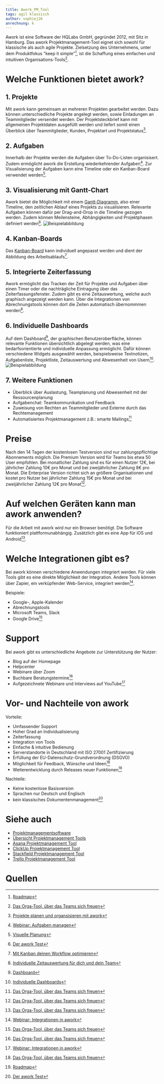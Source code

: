```yaml
---
title: Awork_PM_Tool
tags: agil klassisch
author: sophiej26
anrechnung: k 
---
```

Awork ist eine Software der HQLabs GmbH, gegründet 2012, mit Sitz in Hamburg. Das awork Projektmanagement-Tool eignet sich sowohl für klassische als auch agile Projekte. Zielsetzung des Unternehmens, unter dem Produktfokus "keep it simple"[^8], ist die Schaffung eines einfachen und intuitiven Organisations-Tools[^1]. 
# Welche Funktionen bietet awork?
## 1. Projekte 
Mit awork kann gemeinsam an mehreren Projekten gearbeitet werden. Dazu können unterschiedliche Projekte angelegt werden, sowie Einladungen an Teammitglieder versendet werden. Der Projektsteckbrief kann mit allgemeinen Projektdaten ausgefüllt werden und liefert somit einen Überblick über Teammitglieder, Kunden, Projektart und Projektstatus[^7]. 
## 2. Aufgaben 
Innerhalb der Projekte werden die Aufgaben über To-Do-Listen organisisert. Zudem ermöglicht awork die Erstellung
wiederkehrender Aufgaben[^10]. Zur Visualisierung der Aufgaben kann eine Timeline oder ein Kanban-Board verwendet werden[^9]. 
## 3. Visualisierung mit Gantt-Chart 
Awork bietet die Möglichkeit mit einem [Gantt-Diagramm](Gantt_Diagramme.md), also einer Timeline, den zeitlichen Ablauf eines Projekts zu visualisieren. Relevante Aufgaben können dafür per Drag-and-Drop in die Timeline gezogen werden. Zudem können Meilensteine, Abhängigkeiten und Projektphasen definiert werden[^3]. 
![Beispielabbildung](Awork_PM_Tool/Timeline.png)
## 4. Kanban-Boards
Das [Kanban-Board](Kanban.md) kann individuell angepasst werden und dient der Abbildung des Arbeitsablaufs[^6]. 
## 5. Integrierte Zeiterfassung 
Awork ermöglicht das Tracken der Zeit für Projekte und Aufgaben über einen Timer oder die nachträgliche Eintragung über das Zeiterfassungsfenster. Zudem gibt es eine Zeitauswertung, welche auch graphisch angezeigt werden kann. Über die Integrationen von Abrechnungstools können dort die Zeiten automatisch übernommmen werden[^5].
## 6. Individuelle Dashboards 
Auf dem Dashboard[^2], der graphischen Benutzeroberfläche, können relevante Funktionen übersichtlich abgelegt werden, was eine bedarfsorientierte und individuelle Anpassung ermöglicht. 
Dafür können verschiedene Widgets ausgewählt werden, beispielsweise Textnotizen, Aufgabenliste, Projektliste, Zeitauswertung und Abwesenheit von Usern[^4].
![Beispielabbildung](Awork_PM_Tool/Dashboard_Bild.jpg)
## 7. Weitere Funktionen
* Überblick über Auslastung, Teamplanung und Abwesenheit mit der Ressourcenplanung 
* Aufgabenchat: Teamkommunikation und Feedback 
* Zuweisung von Rechten an Teammitglieder und Externe durch das Rechtemanagement 
* Automatisiertes Projektmanagement z.B.: smarte Mailings[^1] 
# Preise 
Nach den 14 Tagen der kostenlosen Testversion sind nur zahlungspflichtige Abonnements möglich. Die Premium Version wird für Teams bis etwa 50 User empfohlen. Bei monatlicher Zahlung sind es für einen Nutzer 12€, bei jährlicher Zahlung 10€ pro Monat und bei zweijährlicher Zahlung 8€ pro Monat. Die Enterprise Version richtet sich an größere Organisationen und kostet pro Nutzer bei jährlicher Zahlung 15€ pro Monat und bei zweijährlicher Zahlung 12€ pro Monat[^1]. 
# Auf welchen Geräten kann man awork anwenden? 
Für die Arbeit mit awork wird nur ein Browser benötigt. Die Software funktioniert plattformunabhängig. Zusätzlich gibt es eine App für iOS und Android[^1]. 
# Welche Integrationen gibt es? 
Bei awork können verschiedene Anwendungen integriert werden. Für viele Tools gibt es eine direkte Möglichkeit der Integration. Andere Tools können über Zapier, ein verküpfender Web-Service, integriert werden[^11]. 

Beispiele: 
* Google-, Apple-Kalender 
* Abrechnungstools 
* Microsoft Teams, Slack 
* Google Drive[^1]
# Support
Bei awork gibt es unterschiedliche Angebote zur Unterstützung der Nutzer: 
* Blog auf der Homepage 
* Helpcenter 
* Webinare über Zoom 
* Buchbare Beratungstermine[^1]
* Aufgezeichnete Webinare und Interviews auf YouTube[^11]
# Vor- und Nachteile von awork 
Vorteile: 
* Umfassender Support 
* Hoher Grad an Individualisierung 
* Zeiterfassung 
* Integration von Tools 
* Einfache & intuitive Bedienung 
* Serverstandorte in Deutschland mit ISO 27001 Zertifizierung 
* Erfüllung der EU-Datenschutz-Grundverordnung (DSGVO) 
* Möglichkeit für Feedback, Wünsche und Ideen[^1]
* Weiterentwicklung durch Releases neuer Funktionen[^8]

Nachteile: 
* Keine kostenlose Basisversion 
* Sprachen nur Deutsch und Englisch 
* kein klassisches Dokumentenmanagement[^3] 

# Siehe auch
* [Projektmanagementsoftware](Projektmanagementsoftware.md)
* [Übersicht Projektmanagement Tools](Uebersicht_PM_Tools.md)
* [Asana Projektmanagement Tool](Asana_PM_Tool.md)
* [ClickUp Projektmanagement Tool](ClickUp_PM_Tool.md)
* [Stackfield Projektmanagement Tool](Stackfield_PM_Tool.md)
* [Trello Projektmanagement Tool](Trello_PM_Tool.md)
# Quellen
[^1]: [Das Orga-Tool, über das Teams sich freuen](https://www.awork.io/produkt/)
[^2]: [Dashboard](https://www.businessinsider.de/gruenderszene/lexikon/begriffe/dashboard/)
[^3]: [Der awork Test](https://pm-tools.info/projektmanagement-software-reviews/awork-test-und-kosten-aus-hamburg/?cn-reloaded=1)
[^4]: [Individuelle Dashboards](https://blog.awork.io/neues-feature/jetzt-neu-individuelle-dashboards-in-awork/)
[^5]: [Individuelle Zeitauswertung für dich und dein Team](https://www.awork.io/blog/jetzt-neu-die-individuelle-zeitauswertung-fuer-dich-und-dein-team/)
[^6]: [Mit Kanban deinen Workflow optimieren](https://www.awork.io/blog/mit-kanban-deinen-workflow-optimieren-stop-starting-start-finishing/)
[^7]: [Projekte planen und organsisieren mit awork](https://www.youtube.com/watch?v=zTEa2inVWZU)
[^8]: [Roadmap](https://www.awork.io/roadmap/)
[^9]: [Visuelle Planung](https://www.awork.io/blog/visuelle-planung-in-awork/)
[^10]: [Webinar: Aufgaben managen](https://www.youtube.com/watch?v=bomHrZfe-SU)
[^11]: [Webinar: Integrationen in awork](https://www.youtube.com/watch?v=A1Hk5oDAiNY)
